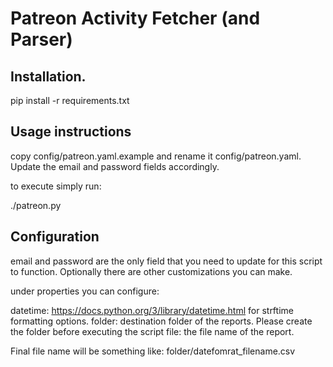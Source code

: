 # Patreon Activity Fetcher (and Parser)

## Installation.

pip install -r requirements.txt

## Usage instructions

copy config/patreon.yaml.example and rename it config/patreon.yaml.  Update the email and password 
fields accordingly.

to execute simply run:

./patreon.py

## Configuration

email and password are the only field that you need to update for this script to function. Optionally there are other customizations you can make.

under properties you can configure:

datetime:  https://docs.python.org/3/library/datetime.html for strftime formatting options.
folder:  destination folder of the reports.  Please create the folder before executing the script
file:  the file name of the report.  

Final file name will be something like:  folder/datefomrat_filename.csv

